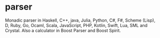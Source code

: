 # parser
Monadic parser in Haskell, C++, java, Julia, Python, C#, F#, Scheme (Lisp), D, Ruby,
  Go, Ocaml, Scala, JavaScript, PHP, Kotlin, Swift, Lua, SML and Crystal.
Also a calculator in Boost Parser and Boost Spirit.